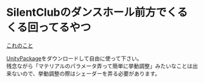 # SilentClubのダンスホール前方でくるくる回ってるやつ

[これのこと](https://twitter.com/ryou_Ein/status/1017741043217752064)

[UnityPackage](https://github.com/ryouEin/unity-circle-fx/raw/master/CircleFX.unitypackage)をダウンロードして自由に使って下さい。  
残念ながら「マテリアルのパラメータ弄って簡単に挙動調整」みたいなことは出来ないので、挙動調整の際はシェーダーを弄る必要があります。
